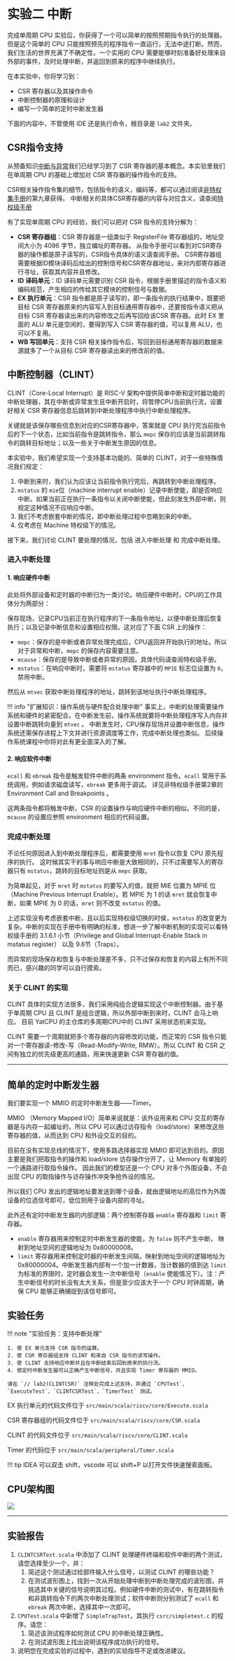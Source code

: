 # 实验二 中断

[//]: # (完成流水线 CPU 实验后，你就已经对基于流水线 CPU 的原理和设计有初步认识了。但是这个简单的 CPU 只能按照预先的程序指令一直运行，无法中途打断。然而，我们生活的世界充满了不确定性，一个实用的 CPU 需要能够时刻准备好处理来自外部的事件，及时处理中断，并返回到原来的程序中继续执行。)

完成单周期 CPU 实验后，你获得了一个可以简单的按照预期指令执行的处理器。但是这个简单的 CPU 只能按照预先的程序指令一直运行，无法中途打断。然而，我们生活的世界充满了不确定性，一个实用的 CPU 需要能够时刻准备好处理来自外部的事件，及时处理中断，并返回到原来的程序中继续执行。

在本实验中，你将学习到：

- CSR 寄存器以及其操作命令
- 中断控制器的原理和设计
- 编写一个简单的定时中断发生器

下面的内容中，不管使用 IDE 还是执行命令，根目录是 `lab2` 文件夹。

## CSR指令支持

从预备知识[中断与异常](../../theory/interrupt-and-exception.md)我们已经学习到了 CSR 寄存器的基本概念。本实验里我们在单周期 CPU 的基础上增加对 CSR 寄存器的操作指令的支持。

CSR相关操作指令集的细节，包括指令的语义，编码等，都可以通过阅读[非特权集手册](https://github.com/riscv/riscv-isa-manual/releases/download/Ratified-IMAFDQC/riscv-spec-20191213.pdf)的第九章获得。
中断相关的具体CSR寄存器的内容与对应含义，请查阅[特权级手册](https://github.com/riscv/riscv-isa-manual/releases/download/Priv-v1.12/riscv-privileged-20211203.pdf)

有了实现单周期 CPU 的经验，我们可以把对 CSR 指令的支持分解为：

- **CSR 寄存器组**：CSR 寄存器是一组类似于 RegisterFile 寄存器组的，地址空间大小为 4096 字节，独立编址的寄存器。
   从指令手册可以看到对CSR寄存器的操作都是原子读写的，CSR指令具体的语义请查阅手册。
   CSR寄存器组需要根据ID模块译码后给出的控制信号和CSR寄存器地址，来对内部寄存器进行寻址，获取其内容并且修改。
- **ID 译码单元**：ID 译码单元需要识别 CSR 指令，根据手册里描述的指令语义和编码规范，产生相应的传给其它模块的控制信号与数据。
- **EX 执行单元**：CSR 指令都是原子读写的，即一条指令的执行结果中，既要把目标 CSR 寄存器原来的内容写入到目标通用寄存器中，还要按指令语义把从目标 CSR 寄存器读出来的内容修改之后再写回给该CSR 寄存器。此时 EX 里面的 ALU 单元是空闲的，要得到写入 CSR 寄存器的值，可以复用 ALU，也可以不复用。
- **WB 写回单元**：支持 CSR 相关操作指令后，写回到目标通用寄存器的数据来源就多了一个从目标 CSR 寄存器读出来的修改前的值。


<!-- ----------------------------------------------------------------------- -->


## 中断控制器（CLINT）

CLINT（Core-Local Interrupt）是 RISC-V 架构中提供简单中断和定时器功能的中断处理器，其在中断或异常发生且中断开启时，将暂停CPU当前执行流，设置好相关 CSR 寄存器信息后跳转到中断处理程序中执行中断处理程序。

关键就是该保存哪些信息到对应的CSR寄存器中，答案就是 CPU 执行完当前指令后的下一个状态，比如当前指令是跳转指令，那么 `mepc` 保存的应该是当前跳转指令的跳转目标地址；以及一些关于中断发生原因的信息。

本实验中，我们希望实现一个支持基本功能的、简单的 CLINT，对于一些特殊情况我们规定：

1. 中断到来时，我们认为应该让当前指令执行完后，再跳转到中断处理程序。
2. `mstatus` 的 `mie`位（machine interrupt enable）记录中断使能，即是否响应中断。如果当前正在执行一条指令以关闭中断使能，但此刻发生外部中断，则规定这种情况不应响应中断。
3. 我们不考虑嵌套中断的情况，即中断处理过程中忽略到来的中断。
4. 仅考虑在 Machine 特权级下的情况。

<!-- 还有一些特殊情况。我们知道外部中断使能由 `mstatus` 内容决定，那么要思考如果当前指令如果是修改 `mstatus` 执行结果是关中断的指令执行时，外部中断到来了，那么下个周期是否应该响应中断？
为了统一起见，我们认为这种情况不应该响应中断，并且我们认为应该让当前指令执行完后，再跳转到中断处理程序。 -->


接下来，我们讨论 CLINT 要处理的情况，包括 进入中断处理 和 完成中断处理。


### 进入中断处理

#### 1. 响应硬件中断

此处将外部设备和定时器的中断归为一类讨论。响应硬件中断时，CPU的工作具体分为两部分：

保存现场，记录CPU当前正在执行程序的下一条指令地址，以便中断处理后恢复执行；以及记录中断信息和设置相应权限。这对应了下面 CSR 上的操作：
   
- `mepc`：保存的是中断或者异常处理完成后，CPU返回并开始执行的地址。所以对于异常和中断，`mepc` 的保存内容需要注意。
- `mcause`：保存的是导致中断或者异常的原因，具体代码请查阅特权级手册。
- `mstatus`：在响应中断时，需要将 `mstatus` 寄存器中的 `MPIE` 标志位设置为 `0`，禁用中断。 

然后从 `mtvec` 获取中断处理程序的地址，跳转到该地址执行中断处理程序。



!!! info "扩展知识：操作系统与硬件配合处理中断"
      事实上，中断的处理需要操作系统和硬件的紧密配合。在中断发生前，操作系统就要将中断处理程序写入内存并设置中断跳转向量到 `mtvec` 。
      中断发生时，CPU保存现场并设置中断信息，操作系统还需保存进程上下文并进行资源调度等工作，完成中断处理也类似。
      后续操作系统课程中你将对此有更全面深入的了解。






#### 2. 响应软件中断

`ecall` 和 `ebreak` 指令是触发软件中断的两条 environment 指令。`ecall` 常用于系统调用，例如请求磁盘读写，`ebreak` 更多用于调试。
详见非特权级手册第2章的 Environment Call and Breakpoints 。

这两条指令都将触发中断，CSR 的设置操作与响应硬件中断的相似。不同的是，`mcause` 的设置应参照 environment 相应的代码设置。



### 完成中断处理

不论任何原因进入到中断处理程序后，都需要使用 `mret` 指令以恢复 CPU 原先程序的执行。
这时候其实干的事与响应中断是大致相同的，只不过需要写入的寄存器只有 `mstatus`，跳转的目标地址则是从 `mepc` 获取。


为简单起见，对于 `mret` 时 `mstatus` 的要写入的值，就把 MIE 位置为 MPIE 位（Machine Previous Interrupt Enable）。若 MPIE 为 1 的话 `mret` 就会恢复中断，如果 MPIE 为 0 的话，`mret` 则不改变 `mstatus` 的值。

上述实现没有考虑嵌套中断，且以后实现特权级切换的时侯，`mstatus` 的改变更为复杂。中断的实现在手册中有明确的标准，想进一步了解中断机制的实现可以看特权级手册的 3.1.6.1 小节（Privilege and Global Interrupt-Enable Stack in mstatus register） 以及 9.6节（Traps）。

而异常的现场保存和恢复与中断处理差不多，只不过保存和恢复的内容上有所不同而已，感兴趣的同学可以自行摸索。


###  关于 CLINT 的实现

CLINT 具体的实现方法很多，我们采用纯组合逻辑实现这个中断控制器。由于基于单周期 CPU 且 CLINT 是组合逻辑，所以外部中断到来时，CLINT 会马上响应。
目前 YatCPU 的主仓库的多周期CPU中的 CLINT 采用状态机来实现。

CLINT 需要一个周期就把多个寄存器的内容修改的功能，而正常的 CSR 指令只能对一个寄存器读-修改-写（Read-Modify-Write, RMW）。所以 CLINT 和 CSR 之间有独立的优先级更高的通路，用来快速更新 CSR 寄存器的值。





***


<!-- -------------------------------------------------------------- -->

## 简单的定时中断发生器

我们要实现一个 MMIO 的定时中断发生器——Timer。

MMIO （Memory Mapped I/O）简单来说就是：该外设用来和 CPU 交互的寄存器是与内存一起编址的，所以 CPU 可以通过访存指令（load/store）来修改这些寄存器的值，从而达到 CPU 和外设交互的目的。

目前在没有实现总线的情况下，使用多路选择器实现 MMIO 即可达到目的。原因主要是我们把取指令的操作和 load/store 访存操作分开了，让 Memory 有单独的一个通路进行取指令操作。
因此我们的模型还是一个 CPU 对多个外围设备，不会出现 CPU 的取指操作与访存操作冲突争抢外设的情况。

所以我们 CPU 发出的逻辑地址要发送到哪个设备，就由逻辑地址的高位作为外围设备的位选信号即可，低位则用于设备内部的寻址。

此外还有定时中断发生器的内部逻辑：两个控制寄存器 `enable` 寄存器和 `limit` 寄存器。

- `enable` 寄存器用来控制定时中断发生器的使能，为 `false` 则不产生中断， 映射到地址空间的逻辑地址为 0x80000008。
- `limit` 寄存器用来控制定时器的中断发生间隔，映射到地址空间的逻辑地址为 0x80000004。中断发生器内部有一个加一计数器，当计数器的值到达 `limit` 为标准的界限时，定时器会发生一次中断信号（`enable` 使能情况下）。注：产生中断信号的时长没有太大关系，但是至少应该大于一个 CPU 时钟周期，确保 CPU 能够正确捕捉到该信号即可。

## 实验任务

!!! note "实验任务：支持中断处理"

    1. 使 EX 单元支持 CSR 指令的运算。
    2. 使 CSR 寄存器组支持 CLINT 和来自 CSR 指令的读写操作。
    3. 使 CLINT 支持响应中断并且在中断结束后回到原来的执行流。
    4. 使定时中断发生器可以正确产生中断信号，并且实现 Timer 寄存器的 MMIO。

    请在 `// lab2(CLINTCSR)` 注释处完成上述支持，并通过 `CPUTest`、`ExecuteTest`、`CLINTCSRTest`、`TimerTest` 测试。



EX 执行单元的代码文件位于 `src/main/scala/riscv/core/Execute.scala`

CSR 寄存器组的代码文件位于 `src/main/scala/riscv/core/CSR.scala`

CLINT 的代码文件位于 `src/main/scala/riscv/core/CLINT.scala`

Timer 的代码位于 `src/main/scala/peripheral/Timer.scala`

!!! tip
      IDEA 可以双击 shift，vscode 可以 shift+P 以打开文件快速搜索面板。

<!-- 在上面提到的 EX、CSR、CLINT、Timer 四个单元的相应文件里面，请在 `// lab2(CLINTCSR)` 注释处填入相应的代码，使其能够通过 `CPUTest`、`ExecuteTest`、`CLINTCSRTest`、`TimerTest` 测试。 -->

<!-- 如果能够正确完成本次实验，那么你的 CPU 就可以运行更加复杂的程序了，可以运行一下俄罗斯方块程序试试，如果想要上手玩的话，也许需要一个串口转接板，这样就可以通过电脑的键盘通过 UART 串口给程序输入字符了。 -->


## CPU架构图

![](assets/single_cycle_cpu_zicsr.drawio.svg)


***

## 实验报告


1. `CLINTCSRTest.scala` 中添加了 CLINT 处理硬件终端和软件中断的两个测试，请您选择至少一个，并：
      1. 简述这个测试通过给部件输入什么信号，以测试 CLINT 的哪些功能？
      2. 在测试波形图上，找到一次从开始处理中断到中断处理完成的波形图，并挑选其中关键的信号说明其过程。例如硬件中断的测试中，有在跳转指令和非跳转指令下的两次中断处理测试；软件中断则分别测试了 `ecall` 和 `ebreak` 两次中断，选择其中一次即可。
2. `CPUTest.scala` 中新增了 `SimpleTrapTest`，其执行 `csrc/simpletest.c` 的程序。请您：
      1. 简述该测试程序如何测试 CPU 的中断处理正确性。
      2. 在测试波形图上找出说明该程序成功执行的信号。
3. 说明您在完成实验的过程中，遇到的实验指导不足或改进建议。

